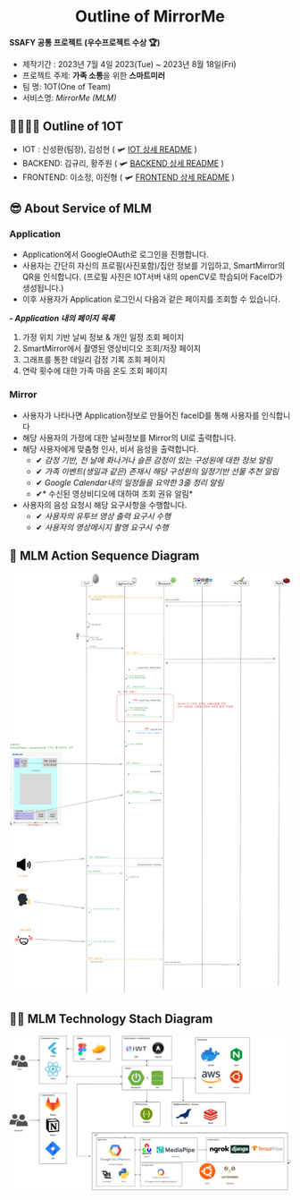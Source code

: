 # <center>  Outline of MirrorMe </center>
**SSAFY 공통 프로젝트 (우수프로젝트 수상 🏆)**
- 제작기간 : 2023년 7월 4일 2023(Tue) ~ 2023년 8월 18일(Fri)
- 프로젝트 주제: **가족 소통**을 위한 **스마트미러**
- 팀 명: 1OT(One of Team)
- 서비스명: *MirrorMe (MLM)*

## 👨‍👩‍👧‍👦 Outline of 1OT
- IOT : 신성환(팀장), 김성현 ( 🛩 [IOT 상세 README](https://github.com/woneee99/MirrorMe/tree/master/IoT) )
- BACKEND: 김규리, 황주원 ( 🛩 [BACKEND 상세 README](https://github.com/woneee99/MirrorMe/tree/master/backend) )
- FRONTEND: 이소정, 이진형 ( 🛩 [FRONTEND 상세 README](https://github.com/woneee99/MirrorMe/tree/master/Frontend) ) 


## 😎 About Service of MLM
### Application
- Application에서 GoogleOAuth로 로그인을 진행합니다.
- 사용자는 간단히 자신의 프로필(사진포함)/집안 정보를 기입하고, SmartMirror의 QR을 인식합니다. (프로필 사진은 IOT서버 내의 openCV로 학습되어 FaceID가 생성됩니다.)
- 이후 사용자가 Application 로그인시 다음과 같은 페이지를 조회할 수 있습니다.

***- Application 내의 페이지 목록***
1. 가정 위치 기반 날씨 정보 & 개인 일정 조회 페이지
2. SmartMirror에서 촬영된 영상비디오 조회/저장 페이지
3. 그래프를 통한 데일리 감정 기록 조회 페이지
4. 연락 횟수에 대한 가족 마음 온도 조회 페이지

### Mirror
- 사용자가 나타나면 Application정보로 만들어진 faceID를 통해 사용자를 인식합니다
- 해당 사용자의 가정에 대한 날씨정보를 Mirror의 UI로 출력합니다.
- 해당 사용자에게 맞춤형 인사, 비서 음성을 출력합니다.
    - ✔ *감정 기반, 전 날에 화나거나 슬픈 감정이 있는 구성원에 대한 정보 알림* 
    - ✔ *가족 이벤트(생일과 같은) 존재시 해당 구성원의 일정기반 선물 추천 알림*
    - ✔ *Google Calendar내의 일정들을 요약한 3줄 정리 알림*
    - ✔* 수신된 영상비디오에 대하여 조회 권유 알림*
- 사용자의 음성 요청시 해당 요구사항을 수행합니다.
    - ✔ *사용자의 유투브 영상 출력 요구시 수행*
    - ✔ *사용자의 영상메시지 촬영 요구시 수행*

## 👀 MLM Action Sequence Diagram
![title](./imgForReadme/MLM-SequenceDiagram.png)   


## 🙋‍♀️ MLM Technology Stach Diagram
![title](./imgForReadme/MLM-SkillDiagram.png)   

